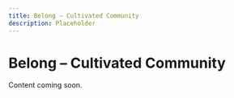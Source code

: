 ```yaml
---
title: Belong – Cultivated Community
description: Placeholder
---
```

# Belong – Cultivated Community
Content coming soon.
